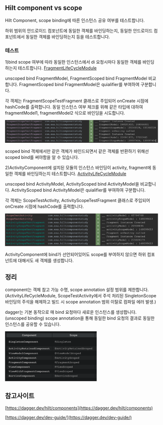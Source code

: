 ## Hilt component vs scope

Hilt Component, scope binding에 따른 인스턴스 공유 여부를 테스트합니다.

하위 범위의 안드로이드 컴포넌트에 동일한 객체를 바인딩하는지,
동일한 안드로이드 컴포넌트에서 동일한 객체를 바인딩하는지 등을 테스트합니다.


### 테스트

1)bind scope 여부에 따라 동일한 인스턴스에서 di 요청시마다 동일한 객체를 바인딩하는지 테스트합니다.
[FragmentLifeCycleModule](https://github.com/EHK00/HiltComponentStudy/blob/main/scopeTest/src/main/java/com/example/scopeTest/di/FragmentLifeCycleModule.kt)

unscoped bind FragmentModel, FragmentScoped bind FragmentModel 비교합니다.
FragmentScoped bind FragmentModel은 quialifier를 부여하여 구분합니다.

각 객체는 FragmentScopeTestFragment 클래스로 주입되어 onCreate 시점에 hashCode를 출력합니다.
동일 인스턴스 여부 체크를 위해 같은 타입에 대하여 fragmentModel1, fragmentModel2 식으로 바인딩을 시도합니다.

<img src="images/scopedTest2.png" />

scoped bind 객체에서만 같은 객체가 바인드되면서 같은 객체를 반환하기 위해선 scoped bind를 써야함을 알 수 있습니다.


2)ActivityComponent에 설치된 모듈의 인스턴스 바인딩이 activity, fragment에 동일한 객체를 바인딩하는지 테스트합니다.
[ActivityLifeCycleModule](https://github.com/EHK00/HiltComponentStudy/blob/main/scopeTest/src/main/java/com/example/scopeTest/di/ActivityLifeCycleModule.kt)

unscoped bind ActivityModel, ActivityScoped bind ActivityModel을 비교합니다.
ActivityScoped bind ActivityModel은 quialifier를 부여하여 구분합니다.

각 객체는 ScopeTestActivity, ActivityScopeTestFragment 클래스로 주입되어 onCreate 시점에 hashCode를 출력합니다.

<img src="images/scopeTest1.png" />

ActivityComponent에 bind가 선언되어있어도 scope를 부여하지 않으면 하위 컴포넌트에 대해서도 새 객체를 생성합니다.

## 정리
component는 객체 참고 가능 수명, scope annotation 설정 범위를 제한합니다.
(ActivityLifeCycleModule, ScopeTestActivity에서 주석 처리된 SingletonScope 바인딩의 주석을 해제하고 빌드 시 scope annotation 범위 이탈로 컴파일 에러 발생.)

dagger는 기본 동작으로 매 bind 요청마다 새로운 인스턴스를 생성합니다.(unscoped binding)
scope annotation을 통해 동일한 bind 요청의 결과로 동일한 인스턴스를 공유할 수 있습니다.

<img src="images/singletonScopedTest1.png" width="60%" />

## 참고사이트
[https://dagger.dev/hilt/components](https://dagger.dev/hilt/components)

[https://dagger.dev/dev-guide/](https://dagger.dev/dev-guide/)

